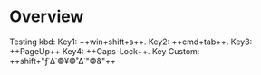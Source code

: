 # Overview

Testing kbd: Key1: ++win+shift+s++. Key2: ++cmd+tab++. Key3: ++PageUp++ Key4: ++Caps-Lock++. Key Custom: ++shift+"ƒ˙∆˙©¥©˚∆˙\"©&amp;"++
